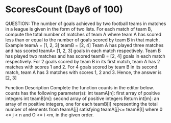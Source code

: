 # ScoresCount (Day6 of 100)

QUESTION:
The number of goals achieved by two football teams in
matches in a league is given in the form of two lists. For
each match of team B, compute the total number of
matches of team A where team A has scored less than or
equal to the number of goals scored by team B in that
match.
Example
teamA = [1, 2, 3]
teamB = [2, 4]
Team A has played three matches and has scored teamA=
[1, 2, 3] goals in each match respectively. Team B has
played two matches and has scored teamB = [2, 4] goals in
each match respectively. For 2 goals scored by team B in
its first match, team A has 2 matches with scores 1 and 2.
For 4 goals scored by team B in its second match, team A
has 3 matches with scores 1, 2 and 3. Hence, the answer is
[2, 3]

Function Description
Complete the function counts in the editor below.
counts has the following parameter(s):
int teamA[n]: first array of positive integers
int teamB[m]: second array of positive integers
Return
int[m]: an array of m positive integers, one for each
teamB[i] representing the total number of elements from
teamA[j] satisfying teamA[j]<= teamB[I] where 0 <= j < n and
O <= i <m, in the given order.

